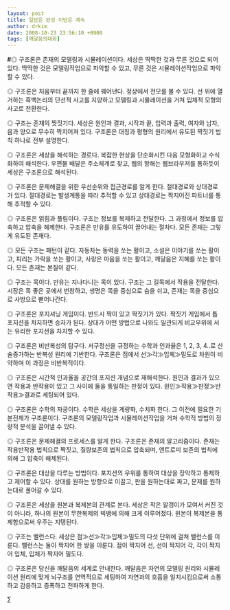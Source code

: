 ```yaml
---
layout: post
title: 일단은 완성 이단은 계속
author: drkim
date: 2008-10-23 23:56:10 +0900
tags: [깨달음의대화]
---
```

**#**◎ 구조론은 존재의 모델링과 시뮬레이션이다. 세상은 딱딱한 것과 무른 것으로 되어 있다. 딱딱한 것은 모델링작업으로 파악할 수 있고, 무른 것은 시뮬레이션작업으로 파악할 수 있다. 

◎ 구조론은 처음부터 끝까지 한 줄에 꿰어낸다. 정상에서 전모를 볼 수 있다. 선 위에 열거하는 흑백논리의 단선적 사고를 지양하고 모델링과 시뮬레이션을 거쳐 입체적 모형의 사고로 전환한다.

◎ 구조는 존재의 짯짓기다. 세상은 원인과 결과, 시작과 끝, 입력과 출력, 여자와 남자, 음과 양으로 무수히 짝지어져 있다. 구조론은 대칭과 평형의 원리에서 유도된 짝짓기 법칙 하나로 전부 설명한다. 

◎ 구조론은 세상을 해석하는 경로다. 복잡한 현상을 단순화시킨 다음 모형화하고 수식화하여 해석한다. 우편물 배달은 주소체계로 찾고, 웹의 항해는 웹브라우저를 통하듯이 세상은 구조론으로 해석된다.

◎ 구조론은 문제해결을 위한 우선순위와 접근경로를 알게 한다. 절대경로와 상대경로가 있다. 절대경로는 발생계통을 따라 추적할 수 있고 상대경로는 짝지어진 파트너를 통해 추적할 수 있다.

◎ 구조론은 얽힘과 풀림이다. 구조는 정보를 복제하고 전달한다. 그 과정에서 정보를 압축하고 압축을 해제한다. 구조론은 만유를 유도하여 끌어내는 절차다. 모든 존재는 그렇게 유도된 존재다. 

◎ 모든 구조는 패턴이 같다. 자동차는 동력을 쏘는 활이고, 소설은 이야기를 쏘는 활이고, 피리는 가락을 쏘는 활이고, 사랑은 마음을 쏘는 활이고, 깨달음은 지혜를 쏘는 활이다. 모든 존재는 본질이 같다. 

◎ 구조는 목이다. 만유는 지나다니는 목이 있다. 구조는 그 길목에서 작용을 전달한다. 시장은 목 좋은 곳에서 번창하고, 생명은 목을 중심으로 숨을 쉬고, 존재는 목을 중심으로 사방으로 뻗어나간다. 

◎ 구조론은 포지셔닝 게임이다. 반드시 짝이 있고 짝짓기가 있다. 짝짓기 게임에서 톱 포지션을 차지하면 승자가 된다. 상대가 어떤 방법으로 나와도 일관되게 비교우위에 서는 유리한 포지션을 차지할 수 있다.

◎ 구조론은 비반복성의 탐구다. 서구정신을 규정하는 수학과 인과율은 1, 2, 3, 4..로 산술증가하는 반복성 원리에 기반한다. 구조론은 점에서 선≫각≫입체≫밀도로 차원이 비약하며 이 과정은 비반복적이다. 

◎ 구조론은 시간적 인과율을 공간의 포지션 개념으로 재해석한다. 원인과 결과가 있으면 작용과 반작용이 있고 그 사이에 둘을 통일하는 판정이 있다. 원인≫작용≫판정≫반작용≫결과로 세팅되어 있다. 

◎ 구조론은 수학의 자궁이다. 수학은 세상을 계량화, 수치화 한다. 그 이전에 필요한 기본전제가 구조론이다. 구조론의 모델링작업과 시뮬레이션작업을 거쳐 수학적 방법의 정량적 분석을 끌어낼 수 있다. 

◎ 구조론은 문제해결의 프로세스를 알게 한다. 구조론은 존재의 알고리즘이다. 존재는 작용반작용 법칙으로 짝짓고, 질량보존의 법칙으로 압축되며, 엔트로피 보존의 법칙에 의해 그 압축이 해제된다. 

◎ 구조론은 대상을 다루는 방법이다. 포지션의 우위를 통하여 대상을 장악하고 통제하고 제어할 수 있다. 상대를 원하는 방향으로 이끌고, 판을 원하는대로 짜고, 문제를 원하는대로 풀어갈 수 있다. 

◎ 구조론은 세상을 원본과 복제본의 관계로 본다. 세상은 작은 알갱이가 모여서 커진 것이 아니라, 하나의 원본이 무한복제의 빅뱅에 의해 크게 이루어졌다. 원본이 복제본을 통제함으로써 우주는 지탱된다.

◎ 구조는 밸런스다. 세상은 점≫선≫각≫입체≫밀도의 다섯 단위에 걸쳐 밸런스를 이룬다. 밸런스는 둘이 짝지어 한 쌍을 이룬다. 점이 짝지어 선, 선이 짝지어 각, 각이 짝지어 입체, 입체가 짝지어 밀도다.

◎ 구조론은 당신을 깨달음의 세계로 안내한다. 깨달음은 자연의 모델링 원리와 시뮬레이션 원리에 맞게 뇌구조를 연역적으로 세팅하여 자연과의 호흡을 일치시킴으로써 소통하고 감응하고 증폭하고 전파하게 한다. 





∑